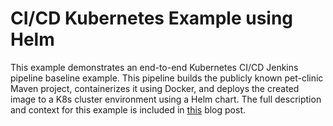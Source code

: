 # CI/CD Kubernetes Example using Helm

This example demonstrates an end-to-end Kubernetes CI/CD Jenkins pipeline baseline example. This pipeline builds the publicly known pet-clinic Maven project, containerizes it using Docker, and deploys the created image to a K8s cluster environment using a Helm chart.
The full description and context for this example is included in [this](https://jfrog.com/blog/need-to-be-completed) blog post.

